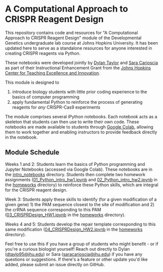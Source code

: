 # A Computational Approach to CRISPR Reagent Design

This repository contains code and resources for "A Computational Approach to CRISPR Reagent Design" module of the Developmental Genetics undergraduate lab course at Johns Hopkins University. It has been updated here to serve as a standalone resources for anyone interested in creating CRISPR reagents via Python.

These notebooks were developed jointly by [Dylan Taylor](https://github.com/dtaylo95) and [Sara Carioscia](https://github.com/scarioscia) as part of their Instructional Enhancement Grant from the [Johns Hopkins Center for Teaching Excellence and Innovation](https://ctei.jhu.edu/programs-and-services/instructional-enhancement-grant-program).

This module is designed to 
1) introduce biology students with little prior coding experience to the basics of computer programming  
2) apply fundamental Python to reinforce the process of generating reagents for *any* CRISPR-Cas9 experiments

The module comprises several iPython notebooks. Each notebook acts as a skeleton that students can then use to write their own code. These notebooks are made available  to students through [Google Colab](https://drive.google.com/drive/folders/1MUERIV1NhmkFKbnEgbE7ZV5-zk78uVJc?usp=sharing), allowing them to work together and enabling instructors to provide feedback directly in the notebook.

## Module Schedule 

Weeks 1 and 2: Students learn the basics of Python programming and Jupyter Notebooks (accessed via Google Colab). These notebooks are in the [intro_notebooks](https://github.com/dtaylo95/A-Computational-Approach-to-CRISPR-Reagent-Design/tree/main/intro_notebooks) directory. Students then complete two homework assignments ([01_Python_intro_hw1.ipynb](https://github.com/dtaylo95/A-Computational-Approach-to-CRISPR-Reagent-Design/blob/main/homeworks/01_Python_intro_hw1.ipynb) and [02_Python_intro_hw2.ipynb](https://github.com/dtaylo95/A-Computational-Approach-to-CRISPR-Reagent-Design/blob/main/homeworks/02_Python_intro_hw2.ipynb) in the [homeworks](https://github.com/dtaylo95/A-Computational-Approach-to-CRISPR-Reagent-Design/tree/main/homeworks) directory) to reinforce these Python skills, which are integral for the CRISPR reagent design.

Week 3: Students apply these skills to identify (for a given modification of a given gene) 1) the PAM sequence closest to the site of modification and 2) the crRNA sequence corresponding to this PAM ([03_CRISPRDesign_HW1.ipynb](https://github.com/dtaylo95/A-Computational-Approach-to-CRISPR-Reagent-Design/blob/main/homeworks/03_CRISPRDesign_HW1.ipynb) in the [homeworks](https://github.com/dtaylo95/A-Computational-Approach-to-CRISPR-Reagent-Design/tree/main/homeworks) directory).

Weeks 4 and 5: Students develop the repair template corresponding to this same modification ([04_CRISPRDesign_HW2.ipynb](https://github.com/dtaylo95/A-Computational-Approach-to-CRISPR-Reagent-Design/blob/main/homeworks/04_CRISPRDesign_HW2.ipynb) in the [homeworks](https://github.com/dtaylo95/A-Computational-Approach-to-CRISPR-Reagent-Design/tree/main/homeworks) directory).

Feel free to use this if you have a group of students who might benefit - or if you're a curious biologist yourself! Reach out directly to Dylan (dtaylo95@jhu.edu) or Sara (saracarioscia@jhu.edu) if you have any questions or suggestions. If there's a feature or other update you'd like added, please submit an issue directly on GitHub. 
